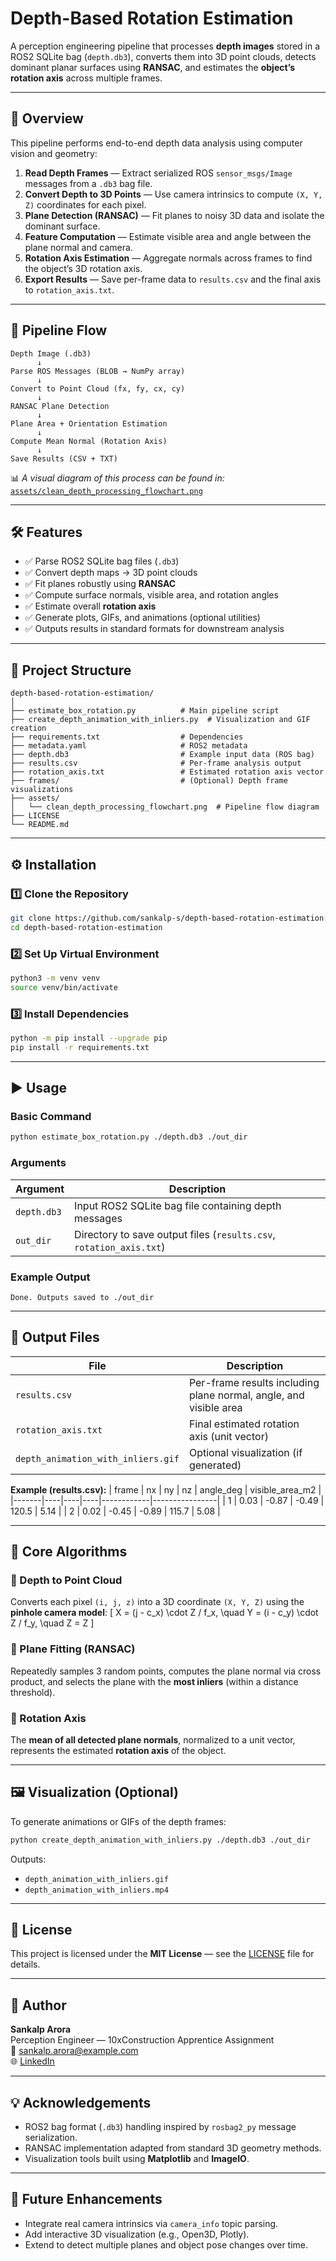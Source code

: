 # Depth-Based Rotation Estimation

A perception engineering pipeline that processes **depth images** stored in a ROS2 SQLite bag (`depth.db3`), converts them into 3D point clouds, detects dominant planar surfaces using **RANSAC**, and estimates the **object’s rotation axis** across multiple frames.

---

## 🧠 Overview

This pipeline performs end-to-end depth data analysis using computer vision and geometry:

1. **Read Depth Frames** — Extract serialized ROS `sensor_msgs/Image` messages from a `.db3` bag file.
2. **Convert Depth to 3D Points** — Use camera intrinsics to compute `(X, Y, Z)` coordinates for each pixel.
3. **Plane Detection (RANSAC)** — Fit planes to noisy 3D data and isolate the dominant surface.
4. **Feature Computation** — Estimate visible area and angle between the plane normal and camera.
5. **Rotation Axis Estimation** — Aggregate normals across frames to find the object’s 3D rotation axis.
6. **Export Results** — Save per-frame data to `results.csv` and the final axis to `rotation_axis.txt`.

---

## 🧩 Pipeline Flow

```
Depth Image (.db3)
      ↓
Parse ROS Messages (BLOB → NumPy array)
      ↓
Convert to Point Cloud (fx, fy, cx, cy)
      ↓
RANSAC Plane Detection
      ↓
Plane Area + Orientation Estimation
      ↓
Compute Mean Normal (Rotation Axis)
      ↓
Save Results (CSV + TXT)
```

📊 _A visual diagram of this process can be found in:_  
[`assets/clean_depth_processing_flowchart.png`](./assets/clean_depth_processing_flowchart.png)

---

## 🛠️ Features

- ✅ Parse ROS2 SQLite bag files (`.db3`)
- ✅ Convert depth maps → 3D point clouds
- ✅ Fit planes robustly using **RANSAC**
- ✅ Compute surface normals, visible area, and rotation angles
- ✅ Estimate overall **rotation axis**
- ✅ Generate plots, GIFs, and animations (optional utilities)
- ✅ Outputs results in standard formats for downstream analysis

---

## 📂 Project Structure

```
depth-based-rotation-estimation/
│
├── estimate_box_rotation.py          # Main pipeline script
├── create_depth_animation_with_inliers.py  # Visualization and GIF creation
├── requirements.txt                  # Dependencies
├── metadata.yaml                     # ROS2 metadata
├── depth.db3                         # Example input data (ROS bag)
├── results.csv                       # Per-frame analysis output
├── rotation_axis.txt                 # Estimated rotation axis vector
├── frames/                           # (Optional) Depth frame visualizations
├── assets/
│   └── clean_depth_processing_flowchart.png  # Pipeline flow diagram
├── LICENSE
└── README.md
```

---

## ⚙️ Installation

### 1️⃣ Clone the Repository
```bash
git clone https://github.com/sankalp-s/depth-based-rotation-estimation.git
cd depth-based-rotation-estimation
```

### 2️⃣ Set Up Virtual Environment
```bash
python3 -m venv venv
source venv/bin/activate
```

### 3️⃣ Install Dependencies
```bash
python -m pip install --upgrade pip
pip install -r requirements.txt
```

---

## ▶️ Usage

### Basic Command
```bash
python estimate_box_rotation.py ./depth.db3 ./out_dir
```

### Arguments
| Argument | Description |
|-----------|--------------|
| `depth.db3` | Input ROS2 SQLite bag file containing depth messages |
| `out_dir` | Directory to save output files (`results.csv`, `rotation_axis.txt`) |

### Example Output
```
Done. Outputs saved to ./out_dir
```

---

## 📄 Output Files

| File | Description |
|------|--------------|
| `results.csv` | Per-frame results including plane normal, angle, and visible area |
| `rotation_axis.txt` | Final estimated rotation axis (unit vector) |
| `depth_animation_with_inliers.gif` | Optional visualization (if generated) |

**Example (results.csv):**
| frame | nx | ny | nz | angle_deg | visible_area_m2 |
|-------|----|----|----|------------|----------------|
| 1 | 0.03 | -0.87 | -0.49 | 120.5 | 5.14 |
| 2 | 0.02 | -0.45 | -0.89 | 115.7 | 5.08 |

---

## 🧮 Core Algorithms

### 🔹 Depth to Point Cloud
Converts each pixel `(i, j, z)` into a 3D coordinate `(X, Y, Z)` using the **pinhole camera model**:
\[
X = (j - c_x) \cdot Z / f_x, \quad
Y = (i - c_y) \cdot Z / f_y, \quad
Z = Z
\]

### 🔹 Plane Fitting (RANSAC)
Repeatedly samples 3 random points, computes the plane normal via cross product, and selects the plane with the **most inliers** (within a distance threshold).

### 🔹 Rotation Axis
The **mean of all detected plane normals**, normalized to a unit vector, represents the estimated **rotation axis** of the object.

---

## 🖼️ Visualization (Optional)

To generate animations or GIFs of the depth frames:
```bash
python create_depth_animation_with_inliers.py ./depth.db3 ./out_dir
```

Outputs:
- `depth_animation_with_inliers.gif`
- `depth_animation_with_inliers.mp4`

---

## 🧾 License

This project is licensed under the **MIT License** — see the [LICENSE](./LICENSE) file for details.

---

## 👤 Author

**Sankalp Arora**  
Perception Engineer — 10xConstruction Apprentice Assignment  
📧 sankalp.arora@example.com  
🌐 [LinkedIn](https://www.linkedin.com/in/sankalp-arora/)

---

## 💡 Acknowledgements

- ROS2 bag format (`.db3`) handling inspired by `rosbag2_py` message serialization.  
- RANSAC implementation adapted from standard 3D geometry methods.  
- Visualization tools built using **Matplotlib** and **ImageIO**.

---

## 🧠 Future Enhancements
- Integrate real camera intrinsics via `camera_info` topic parsing.  
- Add interactive 3D visualization (e.g., Open3D, Plotly).  
- Extend to detect multiple planes and object pose changes over time.
